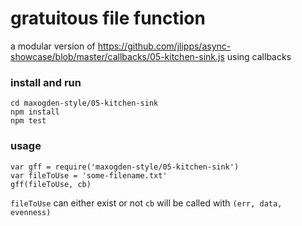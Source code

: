 # gratuitous file function

a modular version of https://github.com/jlipps/async-showcase/blob/master/callbacks/05-kitchen-sink.js using callbacks

### install and run

```
cd maxogden-style/05-kitchen-sink
npm install
npm test
```

### usage

```
var gff = require('maxogden-style/05-kitchen-sink')
var fileToUse = 'some-filename.txt'
gff(fileToUse, cb)
```

`fileToUse` can either exist or not
`cb` will be called with `(err, data, evenness)`
